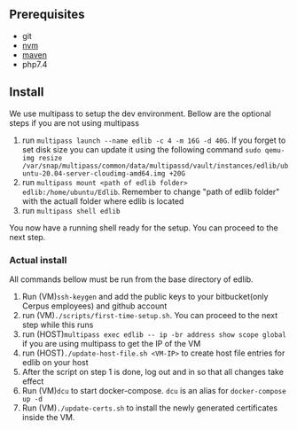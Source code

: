 ## Prerequisites

- git
- [nvm](https://github.com/nvm-sh/nvm)
- [maven](https://maven.apache.org/)
- php7.4

## Install

We use multipass to setup the dev environment. Bellow are the optional steps if you are not using multipass
1. run `multipass launch --name edlib -c 4 -m 16G -d 40G`. If you forget to set disk size you can update it using the following command `sudo qemu-img resize /var/snap/multipass/common/data/multipassd/vault/instances/edlib/ubuntu-20.04-server-cloudimg-amd64.img +20G`
2. run `multipass mount <path of edlib folder> edlib:/home/ubuntu/Edlib`. Remember to change "path of edlib folder" with the actuall folder where edlib is located
3. run `multipass shell edlib`

You now have a running shell ready for the setup. You can proceed to the next step.

### Actual install
All commands bellow must be run from the base directory of edlib.

1. Run (VM)`ssh-keygen` and add the public keys to your bitbucket(only Cerpus employees) and github account 
2. run (VM)`./scripts/first-time-setup.sh`. You can proceed to the next step while this runs
3. run (HOST)`multipass exec edlib -- ip -br address show scope global` if you are using multipass to get the IP of the VM
4. run (HOST)`./update-host-file.sh <VM-IP>` to create host file entries for edlib on your host
5. After the script on step 1 is done, log out and in so that all changes take effect
6. Run (VM)`dcu` to start docker-compose. `dcu` is an alias for `docker-compose up -d`
7. Run (VM)`./update-certs.sh` to install the newly generated certificates inside the VM.
